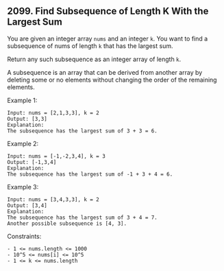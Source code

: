 ## 2099. Find Subsequence of Length K With the Largest Sum

You are given an integer array `nums` and an integer `k`. You want to find a subsequence of nums of length `k` that has the largest sum.

Return any such subsequence as an integer array of length `k`.

A subsequence is an array that can be derived from another array by deleting some or no elements without changing the order of the remaining elements.

Example 1:

```
Input: nums = [2,1,3,3], k = 2
Output: [3,3]
Explanation:
The subsequence has the largest sum of 3 + 3 = 6.
```

Example 2:

```
Input: nums = [-1,-2,3,4], k = 3
Output: [-1,3,4]
Explanation:
The subsequence has the largest sum of -1 + 3 + 4 = 6.
```

Example 3:

```
Input: nums = [3,4,3,3], k = 2
Output: [3,4]
Explanation:
The subsequence has the largest sum of 3 + 4 = 7.
Another possible subsequence is [4, 3].
```

Constraints:

```
- 1 <= nums.length <= 1000
- 10^5 <= nums[i] <= 10^5
- 1 <= k <= nums.length
```
